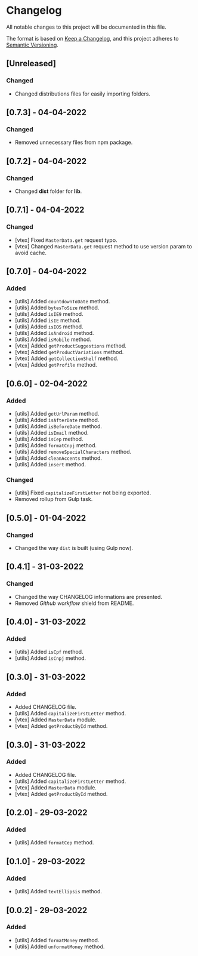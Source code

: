 # Changelog

All notable changes to this project will be documented in this file.

The format is based on [Keep a Changelog](https://keepachangelog.com/en/1.0.0/),
and this project adheres to [Semantic Versioning](https://semver.org/spec/v2.0.0.html).

## [Unreleased]

### Changed

- Changed distributions files for easily importing folders.


## [0.7.3] - 04-04-2022

### Changed

- Removed unnecessary files from npm package.


## [0.7.2] - 04-04-2022

### Changed

- Changed **dist** folder for **lib**.


## [0.7.1] - 04-04-2022

### Changed

- [vtex] Fixed `MasterData.get` request typo.
- [vtex] Changed `MasterData.get` request method to use version param to avoid cache.

## [0.7.0] - 04-04-2022

### Added

- [utils] Added `countdownToDate` method.
- [utils] Added `bytesToSize` method.
- [utils] Added `isIE9` method.
- [utils] Added `isIE` method.
- [utils] Added `isIOS` method.
- [utils] Added `isAndroid` method.
- [utils] Added `isMobile` method.
- [vtex] Added `getProductSuggestions` method.
- [vtex] Added `getProductVariations` method.
- [vtex] Added `getCollectionShelf` method.
- [vtex] Added `getProfile` method.

## [0.6.0] - 02-04-2022

### Added

- [utils] Added `getUrlParam` method.
- [utils] Added `isAfterDate` method.
- [utils] Added `isBeforeDate` method.
- [utils] Added `isEmail` method.
- [utils] Added `isCep` method.
- [utils] Added `formatCnpj` method.
- [utils] Added `removeSpecialCharacters` method.
- [utils] Added `cleanAccents` method.
- [utils] Added `insert` method.

### Changed

- [utils] Fixed `capitalizeFirstLetter` not being exported.
- Removed rollup from Gulp task.

## [0.5.0] - 01-04-2022

### Changed

- Changed the way `dist` is built (using Gulp now).

## [0.4.1] - 31-03-2022

### Changed

- Changed the way CHANGELOG informations are presented.
- Removed *Github workflow* shield from README.

## [0.4.0] - 31-03-2022

### Added

- [utils] Added `isCpf` method.
- [utils] Added `isCnpj` method.

## [0.3.0] - 31-03-2022

### Added

- Added CHANGELOG file.
- [utils] Added `capitalizeFirstLetter` method.
- [vtex] Added `MasterData` module.
- [vtex] Added `getProductById` method.

## [0.3.0] - 31-03-2022

### Added

- Added CHANGELOG file.
- [utils] Added `capitalizeFirstLetter` method.
- [vtex] Added `MasterData` module.
- [vtex] Added `getProductById` method.

## [0.2.0] - 29-03-2022

### Added

- [utils] Added `formatCep` method.

## [0.1.0] - 29-03-2022

### Added

- [utils] Added `textEllipsis` method.

## [0.0.2] - 29-03-2022

### Added

- [utils] Added `formatMoney` method.
- [utils] Added `unformatMoney` method.